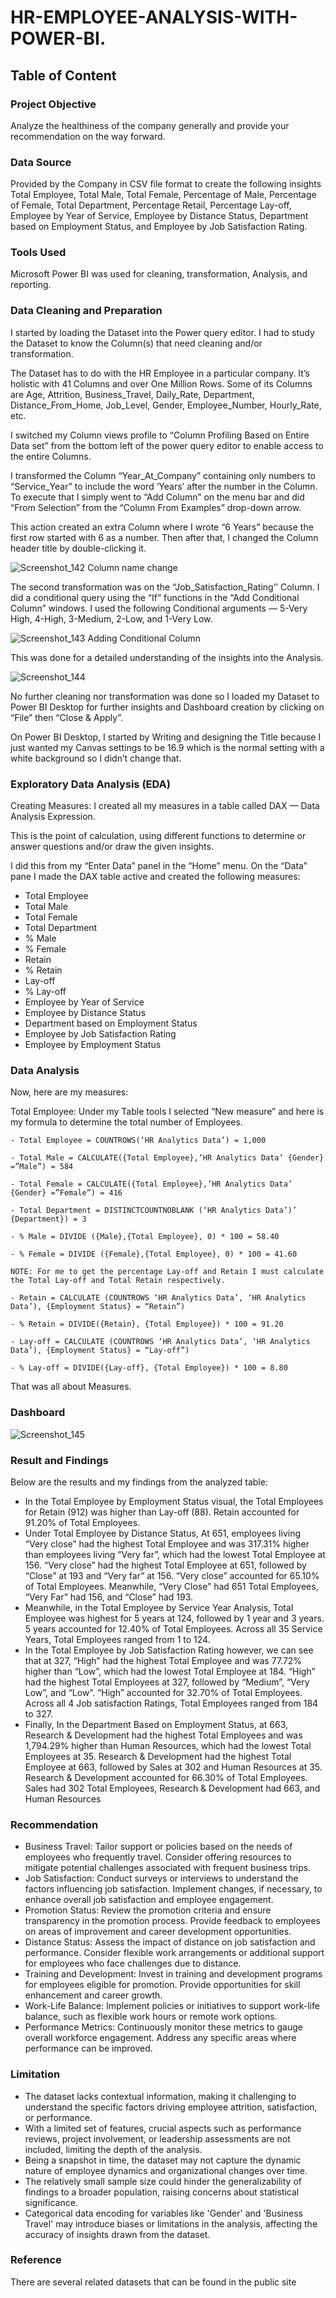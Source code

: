 # HR-EMPLOYEE-ANALYSIS-WITH-POWER-BI.

## Table of Content


### Project Objective

Analyze the healthiness of the company generally and provide your recommendation on the way forward.

### Data Source

Provided by the Company in CSV file format to create the following insights Total Employee, Total Male, Total Female, Percentage of Male, Percentage of Female, Total Department, Percentage Retail, Percentage Lay-off, Employee by Year of Service, Employee by Distance Status, Department based on Employment Status, and Employee by Job Satisfaction Rating.

### Tools Used

Microsoft Power BI was used for cleaning, transformation, Analysis, and reporting.

### Data Cleaning and Preparation

I started by loading the Dataset into the Power query editor. I had to study the Dataset to know the Column(s) that need cleaning and/or transformation.

The Dataset has to do with the HR Employee in a particular company. It’s holistic with 41 Columns and over One Million Rows. Some of its Columns are Age, Attrition, Business_Travel, Daily_Rate, Department, Distance_From_Home, Job_Level, Gender, Employee_Number, Hourly_Rate, etc.

I switched my Column views profile to “Column Profiling Based on Entire Data set” from the bottom left of the power query editor to enable access to the entire Columns.

I transformed the Column “Year_At_Company” containing only numbers to “Service_Year” to include the word ‘Years’ after the number in the Column. To execute that I simply went to “Add Column” on the menu bar and did “From Selection” from the “Column From Examples” drop-down arrow.

This action created an extra Column where I wrote “6 Years” because the first row started with 6 as a number. Then after that, I changed the Column header title by double-clicking it.

![Screenshot_142](https://github.com/Solution92/HR-EMPLOYEE-ANALYSIS-WITH-POWER-BI./assets/144762124/6196a126-8b4b-4db8-8f65-efb67cacd22e)
Column name change

The second transformation was on the “Job_Satisfaction_Rating’’ Column. I did a conditional query using the “If” functions in the “Add Conditional Column” windows. I used the following Conditional arguments — 5-Very High, 4-High, 3-Medium, 2-Low, and 1-Very Low.

![Screenshot_143](https://github.com/Solution92/HR-EMPLOYEE-ANALYSIS-WITH-POWER-BI./assets/144762124/49fb430b-ee62-4f51-ac62-70034bbffea3)
Adding Conditional Column

This was done for a detailed understanding of the insights into the Analysis.

![Screenshot_144](https://github.com/Solution92/HR-EMPLOYEE-ANALYSIS-WITH-POWER-BI./assets/144762124/cce07103-b577-40e2-94da-2e88d77f79f9)

No further cleaning nor transformation was done so I loaded my Dataset to Power BI Desktop for further insights and Dashboard creation by clicking on “File” then “Close & Apply”.

On Power BI Desktop, I started by Writing and designing the Title because I just wanted my Canvas settings to be 16.9 which is the normal setting with a white background so I didn’t change that.

### Exploratory Data Analysis (EDA)

Creating Measures: I created all my measures in a table called DAX — Data Analysis Expression.

This is the point of calculation, using different functions to determine or answer questions and/or draw the given insights.

I did this from my “Enter Data” panel in the “Home” menu. On the “Data” pane I made the DAX table active and created the following measures:

- Total Employee
- Total Male
- Total Female
- Total Department
- % Male
- % Female
- Retain
- % Retain
- Lay-off
- % Lay-off
- Employee by Year of Service
- Employee by Distance Status
- Department based on Employment Status
- Employee by Job Satisfaction Rating
- Employee by Employment Status
  
### Data Analysis

Now, here are my measures:

Total Employee: Under my Table tools I selected “New measure” and here is my formula to determine the total number of Employees.
~~~
- Total Employee = COUNTROWS(‘HR Analytics Data’) = 1,000

- Total Male = CALCULATE({Total Employee},’HR Analytics Data’ {Gender} =”Male”) = 584

- Total Female = CALCULATE({Total Employee},’HR Analytics Data’ {Gender} =”Female”) = 416

- Total Department = DISTINCTCOUNTNOBLANK (‘HR Analytics Data’)’ {Department}) = 3

- % Male = DIVIDE ({Male},{Total Employee}, 0) * 100 = 58.40

- % Female = DIVIDE ({Female},{Total Employee}, 0) * 100 = 41.60

NOTE: For me to get the percentage Lay-off and Retain I must calculate the Total Lay-off and Total Retain respectively.

- Retain = CALCULATE (COUNTROWS ‘HR Analytics Data’, ‘HR Analytics Data’), {Employment Status} = “Retain”)

- % Retain = DIVIDE({Retain}, {Total Employee}) * 100 = 91.20

- Lay-off = CALCULATE (COUNTROWS ‘HR Analytics Data’, ‘HR Analytics Data’), {Employment Status} = “Lay-off”)

- % Lay-off = DIVIDE({Lay-off}, {Total Employee}) * 100 = 8.80
~~~

That was all about Measures.

### Dashboard

![Screenshot_145](https://github.com/Solution92/HR-EMPLOYEE-ANALYSIS-WITH-POWER-BI./assets/144762124/1c6a58f2-9550-4150-b51d-815fbb12ff22)

### Result and Findings

Below are the results and my findings from the analyzed table:

 - In the Total Employee by Employment Status visual, the Total Employees for Retain (912) was higher than Lay-off (88).  Retain accounted for 91.20% of Total Employees. 
 - Under Total Employee by Distance Status, At 651, employees living “Very close” had the highest Total Employee and was 317.31% higher than employees living “Very far”, which had the lowest Total Employee at 156.  “Very close” had the highest Total Employee at 651, followed by “Close” at 193 and “Very far” at 156.  “Very close” accounted for 65.10% of Total Employees.  Meanwhile, “Very Close” had 651 Total Employees, “Very Far” had 156, and “Close” had 193.  
 - Meanwhile, in the Total Employee by Service Year Analysis, Total Employee was highest for 5 years at 124, followed by 1 year and 3 years.  5 years accounted for 12.40% of Total Employees.  Across all 35 Service Years, Total Employees ranged from 1 to 124.   
 - In the Total Employee by Job Satisfaction Rating however, we can see that at 327, “High” had the highest Total Employee and was 77.72% higher than “Low”, which had the lowest Total Employee at 184.  “High” had the highest Total Employees at 327, followed by “Medium”, “Very Low”, and “Low”.  “High” accounted for 32.70% of Total Employees.  Across all 4 Job satisfaction Ratings, Total Employees ranged from 184 to 327. 
 - Finally, In the Department Based on Employment Status, at 663, Research & Development had the highest Total Employees and was 1,794.29% higher than Human Resources, which had the lowest Total Employees at 35.  Research & Development had the highest Total Employee at 663, followed by Sales at 302 and Human Resources at 35.  Research & Development accounted for 66.30% of Total Employees.  Sales had 302 Total Employees, Research & Development had 663, and Human Resources 

### Recommendation

- Business Travel: Tailor support or policies based on the needs of employees who frequently travel. Consider offering resources to mitigate potential challenges associated with frequent business trips.
- Job Satisfaction: Conduct surveys or interviews to understand the factors influencing job satisfaction. Implement changes, if necessary, to enhance overall job satisfaction and employee engagement.
- Promotion Status: Review the promotion criteria and ensure transparency in the promotion process. Provide feedback to employees on areas of improvement and career development opportunities.
- Distance Status: Assess the impact of distance on job satisfaction and performance. Consider flexible work arrangements or additional support for employees who face challenges due to distance.
- Training and Development: Invest in training and development programs for employees eligible for promotion. Provide opportunities for skill enhancement and career growth.
- Work-Life Balance: Implement policies or initiatives to support work-life balance, such as flexible work hours or remote work options.
- Performance Metrics: Continuously monitor these metrics to gauge overall workforce engagement. Address any specific areas where performance can be improved.

### Limitation

-	The dataset lacks contextual information, making it challenging to understand the specific factors driving employee attrition, satisfaction, or performance.
-	With a limited set of features, crucial aspects such as performance reviews, project involvement, or leadership assessments are not included, limiting the depth of the analysis.
-	Being a snapshot in time, the dataset may not capture the dynamic nature of employee dynamics and organizational changes over time.
-	The relatively small sample size could hinder the generalizability of findings to a broader population, raising concerns about statistical significance.
-	Categorical data encoding for variables like 'Gender' and 'Business Travel' may introduce biases or limitations in the analysis, affecting the accuracy of insights drawn from the dataset.

### Reference

There are several related datasets that can be found in the public site









